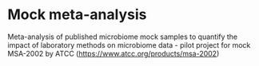 # Mock meta-analysis
Meta-analysis of published microbiome mock samples to quantify the impact of laboratory methods on microbiome data - pilot project for mock MSA-2002 by ATCC (https://www.atcc.org/products/msa-2002)

